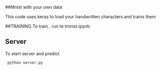 ##Mnist with your own data

  This code uses keras to load your handwritten characters and trains them
  
  ##TRAINING
   To train , run te tmnist.ipynb
  
  ## Server
   To start server and predict  
   ```
    python server.py
   ```
   